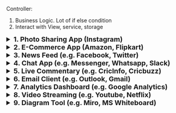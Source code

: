 Controller: 
1. Business Logic. Lot of if else condition
2. Interact with View, service, storage

<details >
 <summary style="font-size: large; font-weight: bold">1. Photo Sharing App (Instagram)</summary>

GreatFrontend: https://www.greatfrontend.com/questions/system-design/photo-sharing-instagram

### Step-1: Requirements(Functional / Non-Functional) & Scoping
![img.png](img.png)

### Step-2: 
### 1. Architecture Design
![img_1.png](img_1.png)
![img_5.png](img_5.png)

### 2. Component Architecture(If Asked)
![img_2.png](img_2.png)

### Step-3: Data Model
![img_3.png](img_3.png)

### Step-4: API
![img_4.png](img_4.png)

### Step-5: Non-Functional Discussion

### 1. Optimization
![img_6.png](img_6.png)

### Step-6: Implementation
![img_7.png](img_7.png)

**Image Editing:**
1. Canvas API can be used to do cropping and other stuffs
2. CSS Filter Editor
![img_8.png](img_8.png)
https://codepen.io/stoumann/pen/MWeNmyb

**Upload File:**
1. We can different strategies to upload file like by Encoding to Base64 or File Chunking
2. Send data in multipart/form-data
![img_9.png](img_9.png)
</details>


<details >
 <summary style="font-size: large; font-weight: bold">2. E-Commerce App (Amazon, Flipkart)</summary>

GreatFrontend: https://www.greatfrontend.com/questions/system-design/e-commerce-amazon

### Step-1: Requirements(Functional / Non-Functional) & Scoping
![img_10.png](img_10.png)

### Step-2:
### 1. Architecture Design
![img_11.png](img_11.png)
State Management: Don't call API to store whatever user added to cart, use the information from product details page only

### Step-3: Data Model
![img_12.png](img_12.png)

### Step-4: API
![img_13.png](img_13.png)
When you have lot of filter or parameter like in e-commerce then it is preferred to use POST API than GET API


### Step-5: Non-Functional Discussion

### 1. Optimization
![img_14.png](img_14.png)

### 2. SEO
![img_15.png](img_15.png)

### 3. Internationalization / Localization
![img_16.png](img_16.png)

</details>



<details >
 <summary style="font-size: large; font-weight: bold">3. News Feed (e.g. Facebook, Twitter)</summary>

GreatFrontend: https://www.greatfrontend.com/questions/system-design/news-feed-facebook

### Step-1: Requirements(Functional / Non-Functional) & Scoping
![img_17.png](img_17.png)

### Step-2: Architecture Design

![img_18.png](img_18.png)

### Step-3: Data Model
![img_19.png](img_19.png)

### Implementation Details

![img_20.png](img_20.png)
![img_22.png](img_22.png)
![img_21.png](img_21.png)
![img_23.png](img_23.png)
</details>




<details >
 <summary style="font-size: large; font-weight: bold">4. Chat App (e.g. Messenger, Whatsapp, Slack)</summary>

- GreatFrontend: https://www.greatfrontend.com/questions/system-design/chat-application-messenger
- Chirag Goel: https://www.youtube.com/watch?v=3mi-Cah2PtM

### Step-1: Requirements(Functional / Non-Functional) & Scoping
![img_24.png](img_24.png)

### Step-2: Architecture Design
![img_26.png](img_26.png)

### Step-3: Data Model
![img_27.png](img_27.png)

### Step-4: API

- **Send Message**:
    - Adds a new message to the Message table with a "sending" status.
    - Adds a row to the SendMessageRequest table with a "pending" status.
    - Deletes any draft messages for the current conversation.
    - Message Scheduler handles syncing the pending messages with the server.

- **Sync Outgoing Messages**:
    - Message Scheduler syncs outgoing messages, maintaining its task queue.
    - Monitors the SendMessageRequest table to process messages based on their status:
        - **pending**: Queue the message to be sent via the real-time channel, mark as "in_flight."
        - **in_flight**: If a timeout occurs, mark the message as "fail."
        - **fail**: Retry sending with exponential backoff based on fail_count.

- **Server Events**:
    - Receives real-time updates via events (e.g., message_sent, message_delivered).

    - **message_sent event**:
        - Updates the Message status to "sent."
        - Cleans up related tasks in the Message Scheduler.
        - Notifies the Conversation UI to update if the message's conversation is shown.

    - **message_delivered event**:
        - Updates the Message status to "delivered."
        - Notifies the Conversation UI to update.

    - **message_failed event**:
        - Updates the SendMessageRequest row to "fail" and increments fail_count.
        - Notifies the Conversation UI to update.

    - **incoming_message event**:
        - Adds the new message to the Message table.
        - Creates a new row in the Conversation and User tables if necessary.
        - Updates the Conversations List UI and Conversation UI.

    - **sync event**:
        - Triggered when a client connects to the server, ensuring the client is up-to-date with server data.
        - Syncs data based on the client's last update timestamp or conversation's cursor.


### Step-5: Non-Functional Discussion

![img_25.png](img_25.png)
</details>






<details >
 <summary style="font-size: large; font-weight: bold">5. Live Commentary (e.g. CricInfo, Cricbuzz)</summary>

![img_29.png](img_29.png)
![img_28.png](img_28.png)

### 1. Realtime
![img_30.png](img_30.png)
Avoid million request on your server
1. Inactive tab don't make any new request
2. Fallback to polling in case of websocket


### 2. Notification
![img_36.png](img_36.png)
In this user can decide what notification they want like which match, only six & fours etc
![img_31.png](img_31.png)
![img_32.png](img_32.png)

Things we need for setting notification on
1. Frontend
   1. Service Worker: Which handle push notification
   2. Permission to send notification
3. Backend
   1. Match Server: It will send live score 
   2. Message Queue
   3. Notification Server
   4. User DB
   5. FCM(Firebase Cloud Messaging): Firebase notification service
   6. Registration Server

#### How it will work
1. User give permission for notification to send on browser
2. They can choose for which stuff they want to receive notification
3. Once they set this up a `token` will be generated by `registration server` and it will stored in `user DB`
4. Whenever `match server` add anything to message queue notification server check in user DB if any user that we need to send notification
5. If yes then FCM will send notification to them which is received by service worker and delivered to user device.

![img_33.png](img_33.png)
![img_34.png](img_34.png)
![img_35.png](img_35.png)
</details>





<details >
 <summary style="font-size: large; font-weight: bold">6. Email Client (e.g. Outlook, Gmail)</summary>

![img_37.png](img_37.png)
![img_38.png](img_38.png)
![img_39.png](img_39.png)
![img_40.png](img_40.png)
![img_41.png](img_41.png)
![img_42.png](img_42.png)
![img_43.png](img_43.png)
![img_44.png](img_44.png)
![img_45.png](img_45.png)
</details>






<details >
 <summary style="font-size: large; font-weight: bold">7. Analytics Dashboard (e.g. Google Analytics)</summary>

![img_46.png](img_46.png)

**Heat Map**
![img_47.png](img_47.png)

**Session Recording**
![img_48.png](img_48.png)
There are different way to do the session recording. 
1. You can simply record whole screen, masking user credentials 
![img_50.png](img_50.png)
2. Store all render html with user click and event listeners, which can be inspected further like it is done by Microsoft Clarity
![img_51.png](img_51.png)
3. We can also stream this data using things PEER JS
![img_52.png](img_52.png)


GTM tag used to map what kind of thing we want to track
![img_49.png](img_49.png)


![img_53.png](img_53.png)
![img_54.png](img_54.png)

![img_55.png](img_55.png)
![img_56.png](img_56.png)

![img_57.png](img_57.png)
![img_58.png](img_58.png)

Refer code for different concept from here:
<br>
https://github.com/namastedev/namaste-frontend-system-design/tree/master/HLD/AnalyticsDashboard
</details>








<details >
 <summary style="font-size: large; font-weight: bold">8. Video Streaming (e.g. Youtube, Netflix)</summary>

![img_60.png](img_60.png)


1. **Streaming:** We can't download whole at a time in Youtube, hence streaming of chunks of data are send by backend
2. **Buffering:** Here we try to download some chunks of data before hand for small portion of which is about to come
3. **Bitrate:** More Bitrate means we can have higher resolution and better quality video
4. **Frame Rate(24fps, 30 fps, 60fps):** How many frames can be shown in a second. More frame rate is better quality
5. **Codec(H.264, H.265(HECV), VP9, AV1):** It is the algorithm used to encode and decode the video chunks
6. **Poster:** Thumbnail
7. **Open / Closed Caption:** Open are controlled caption and closed are embedded caption
8. **Seeking:** Accessing video different parts through clicking on video timeline
9. **Scrubbing:** Accessing video by dragging on video timeline
10. **Manifest file:** Metadata for video chunks are stored in manifest file. It will have info like resolution, chunks size etc
11. **Subtitle file(srt, TTML, SCC, WebVTT) :**


Small Video glimpses in Netflix are send from backend in binary format but `video` tag don't understand this hence we need to convert it in blob

![img_61.png](img_61.png)
For Pagination in Netflix, it send all the Video IDs on page loading, then as per our need to use Video ID to fetch video information when we will do horizontal scrolling

![img_62.png](img_62.png)

Tool for defining video player control
![img_63.png](img_63.png)
![img_64.png](img_64.png)
![img_65.png](img_65.png)
![img_66.png](img_66.png)
![img_67.png](img_67.png)
</details>






<details >
 <summary style="font-size: large; font-weight: bold">9. Diagram Tool (e.g. Miro, MS Whiteboard)</summary>

![img_68.png](img_68.png)
![img_69.png](img_69.png)

### Canvas API
![img_70.png](img_70.png)
![img_72.png](img_72.png)
In canvas we have just one element tag where things are printed.
1. Hence less accessible
2. Smaller size added to DOM
3. Resizing of drawn is not possible
https://developer.mozilla.org/en-US/docs/Web/API/Canvas_API

### SVG
![img_71.png](img_71.png)
![img_73.png](img_73.png)
In SVG we have actual DOM created for each continuous line drawn.

1. More Accessible
2. Resizing has no loss because it is using actual vector
https://developer.mozilla.org/en-US/docs/Web/SVG

![img_74.png](img_74.png)

![img_75.png](img_75.png)
![img_76.png](img_76.png)

Localstorage by default have tab syncing
![img_77.png](img_77.png)

IndexDB Syncing logic
![img_78.png](img_78.png)
![img_79.png](img_79.png)


![img_80.png](img_80.png)
![img_81.png](img_81.png)
</details>
